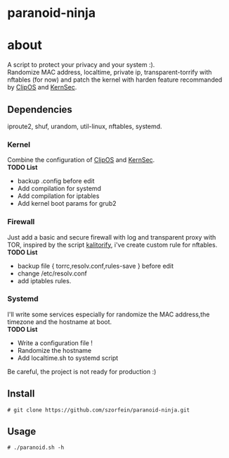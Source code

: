 # paranoid-ninja

# about 

A script to protect your privacy and your system :).  
Randomize MAC address, localtime, private ip, transparent-torrify with nftables (for now) and patch the kernel with harden feature recommanded by [ClipOS](https://docs.clip-os.org/clipos/kernel.html) and [KernSec](https://kernsec.org/wiki/index.php/Kernel_Self_Protection_Project/Recommended_Settings).

## Dependencies

iproute2, shuf, urandom, util-linux, nftables, systemd.

### Kernel
Combine the configuration of [ClipOS](https://docs.clip-os.org/clipos/kernel.html) and [KernSec](https://kernsec.org/wiki/index.php/Kernel_Self_Protection_Project/Recommended_Settings).  
**TODO List** 
+ backup .config before edit
+ Add compilation for systemd
+ Add compilation for iptables
+ Add kernel boot params for grub2

### Firewall
Just add a basic and secure firewall with log and transparent proxy with TOR, inspired by the script [kalitorify](https://github.com/brainfucksec/kalitorify.git), i've create custom rule for nftables.  
**TODO List** 
+ backup file { torrc,resolv.conf,rules-save } before edit
+ change /etc/resolv.conf
+ add iptables rules.

### Systemd
I'll write some services especially for randomize the MAC address,the timezone and the hostname at boot.  
**TODO List**
+ Write a configuration file !
+ Randomize the hostname
+ Add localtime.sh to systemd script

Be careful, the project is not ready for production :)

## Install

    # git clone https://github.com/szorfein/paranoid-ninja.git

## Usage

    # ./paranoid.sh -h

